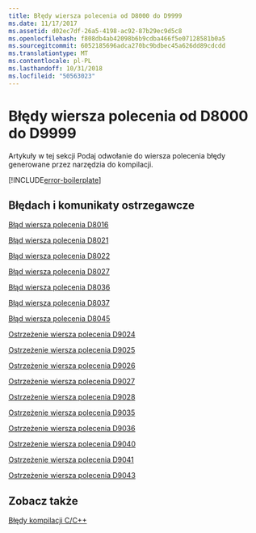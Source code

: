 ```yaml
---
title: Błędy wiersza polecenia od D8000 do D9999
ms.date: 11/17/2017
ms.assetid: d02ec7df-26a5-4198-ac92-87b29ec9d5c8
ms.openlocfilehash: f808db4ab42098b6b9cdba466f5e07128581b0a5
ms.sourcegitcommit: 6052185696adca270bc9bdbec45a626dd89cdcdd
ms.translationtype: MT
ms.contentlocale: pl-PL
ms.lasthandoff: 10/31/2018
ms.locfileid: "50563023"
---
```

# <a name="command-line-errors-d8000-through-d9999"></a>Błędy wiersza polecenia od D8000 do D9999

Artykuły w tej sekcji Podaj odwołanie do wiersza polecenia błędy generowane przez narzędzia do kompilacji.

[!INCLUDE[error-boilerplate](../../error-messages/includes/error-boilerplate.md)]

## <a name="error-and-warning-messages"></a>Błędach i komunikaty ostrzegawcze

[Błąd wiersza polecenia D8016](../../error-messages/tool-errors/command-line-error-d8016.md)

[Błąd wiersza polecenia D8021](../../error-messages/tool-errors/command-line-error-d8021.md)

[Błąd wiersza polecenia D8022](../../error-messages/tool-errors/command-line-error-d8022.md)

[Błąd wiersza polecenia D8027](../../error-messages/tool-errors/command-line-error-d8027.md)

[Błąd wiersza polecenia D8036](../../error-messages/tool-errors/command-line-error-d8036.md)

[Błąd wiersza polecenia D8037](../../error-messages/tool-errors/command-line-error-d8037.md)

[Błąd wiersza polecenia D8045](../../error-messages/tool-errors/command-line-error-d8045.md)

[Ostrzeżenie wiersza polecenia D9024](../../error-messages/tool-errors/command-line-warning-d9024.md)

[Ostrzeżenie wiersza polecenia D9025](../../error-messages/tool-errors/command-line-warning-d9025.md)

[Ostrzeżenie wiersza polecenia D9026](../../error-messages/tool-errors/command-line-warning-d9026.md)

[Ostrzeżenie wiersza polecenia D9027](../../error-messages/tool-errors/command-line-warning-d9027.md)

[Ostrzeżenie wiersza polecenia D9028](../../error-messages/tool-errors/command-line-warning-d9028.md)

[Ostrzeżenie wiersza polecenia D9035](../../error-messages/tool-errors/command-line-warning-d9035.md)

[Ostrzeżenie wiersza polecenia D9036](../../error-messages/tool-errors/command-line-warning-d9036.md)

[Ostrzeżenie wiersza polecenia D9040](../../error-messages/tool-errors/command-line-warning-d9040.md)

[Ostrzeżenie wiersza polecenia D9041](../../error-messages/tool-errors/command-line-warning-d9041.md)

[Ostrzeżenie wiersza polecenia D9043](../../error-messages/tool-errors/command-line-warning-d9043.md)

## <a name="see-also"></a>Zobacz także

[Błędy kompilacji C/C++](../../error-messages/compiler-errors-1/c-cpp-build-errors.md)